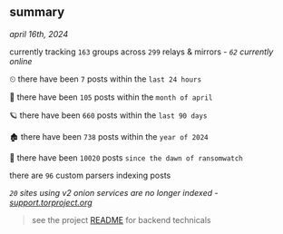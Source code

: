 
## summary
_april 16th, 2024_

currently tracking `163` groups across `299` relays & mirrors - _`62` currently online_

⏲ there have been `7` posts within the `last 24 hours`

🦈 there have been `105` posts within the `month of april`

🪐 there have been `660` posts within the `last 90 days`

🏚 there have been `738` posts within the `year of 2024`

🦕 there have been `10020` posts `since the dawn of ransomwatch`

there are `96` custom parsers indexing posts

_`20` sites using v2 onion services are no longer indexed - [support.torproject.org](https://support.torproject.org/onionservices/v2-deprecation/)_

> see the project [README](https://github.com/joshhighet/ransomwatch#ransomwatch--) for backend technicals

